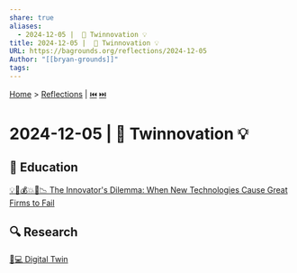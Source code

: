 ```yaml
---
share: true
aliases:
  - 2024-12-05 |  👥 Twinnovation 💡
title: 2024-12-05 |  👥 Twinnovation 💡
URL: https://bagrounds.org/reflections/2024-12-05
Author: "[[bryan-grounds]]"
tags: 
---
```

[Home](../index.md) > [Reflections](./index.md) | [⏮️](./2024-12-03.md) [⏭️](./2024-12-06.md)  
# 2024-12-05 | 👥 Twinnovation 💡  
## 🧠 Education  
[💡🤖💰💥🏢📉 The Innovator's Dilemma: When New Technologies Cause Great Firms to Fail](../books/the-innovators-dilemma.md)  
  
## 🔍 Research  
[👯💻 Digital Twin](../topics/digital-twin.md)